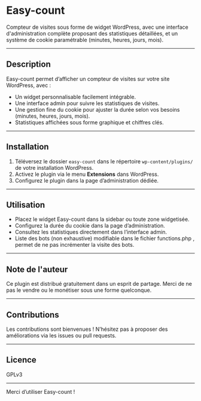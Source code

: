 # Easy-count

Compteur de visites sous forme de widget WordPress, avec une interface d'administration complète proposant des statistiques détaillées, et un système de cookie paramétrable (minutes, heures, jours, mois).

---

## Description

Easy-count permet d’afficher un compteur de visites sur votre site WordPress, avec :

- Un widget personnalisable facilement intégrable.
- Une interface admin pour suivre les statistiques de visites.
- Une gestion fine du cookie pour ajuster la durée selon vos besoins (minutes, heures, jours, mois).
- Statistiques affichées sous forme graphique et chiffres clés.

---

## Installation

1. Téléversez le dossier `easy-count` dans le répertoire `wp-content/plugins/` de votre installation WordPress.
2. Activez le plugin via le menu **Extensions** dans WordPress.
3. Configurez le plugin dans la page d’administration dédiée.

---

## Utilisation

- Placez le widget Easy-count dans la sidebar ou toute zone widgetisée.
- Configurez la durée du cookie dans la page d’administration.
- Consultez les statistiques directement dans l’interface admin.
- Liste des bots (non exhaustive) modifiable dans le fichier functions.php , permet de ne pas incrémenter la visite des bots.

---

## Note de l'auteur

Ce plugin est distribué gratuitement dans un esprit de partage. Merci de ne pas le vendre ou le monétiser sous une forme quelconque.

---

## Contributions

Les contributions sont bienvenues ! N’hésitez pas à proposer des améliorations via les issues ou pull requests.

---

## Licence

GPLv3

---

Merci d’utiliser Easy-count !

